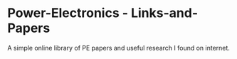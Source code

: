 # Power-Electronics - Links-and-Papers
A simple online library of PE papers and useful research I found on internet. 
